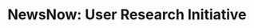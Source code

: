 ---
title: "NewsNow: User Research Initiative"
hero: /img/pexels-picjumbocom-196644.jpg
thumb: /img/pexels-picjumbocom-196644.jpg
category: UX Research
year: 2020
description: Uncovering who actually used a 25-year-old platform - and what they really wanted
meta_description: How I conducted NewsNow's first user research in 25 years, surveying 6000+ users across three continents
impact: >-
  Fundamentally changed how NewsNow made product decisions, shifting from 25 years of assumptions to evidence-based design. Established ongoing research as core capability, directly informing the redesign strategy and all subsequent product development.
summary: >-
  > **After 25 years, NewsNow was flying blind.**


  They had millions of users but were making fundamental assumptions about who these people actually were. That's a problem when you're planning major product changes.

  
  **My role:** I built the company's first user research programme from scratch - designing and deploying a site-wide survey, analysing 6000+ responses, conducting moderated interviews across three continents, and establishing research operations as an ongoing capability.


  **The scale:** Survey responses across the UK, US, and Nigeria. Interviews with users ranging from corporate executives to teenagers on 3G connections. First systematic user understanding in the company's history.
background: >-
  Twenty-five years of product decisions had been based on A/B test results, voluntary feedback, and educated guesses from the engineering team. This had served as a valuable starting point, but was far from concrete.


  We were planning the largest redesign in the company's history, so it was time to really understand the people we served. There was strong appetite within the team - including senior management, editorial, and development - to better understand our users. I put together a plan and advocated for human-centred design principles as part of a more efficient and effective product lifecycle.
goals: >-
  I had three clear objectives:

  
  1. **Identify core readership demographics** - who actually uses NewsNow, their motivations, and contexts

  2. **Test our new design concepts** with real users before launch to ensure it was rock-solid  

  3. **Build research capabilities** that would outlast this single project and inform future development

  
  The challenge: doing this for a global platform with no existing research infrastructure, no user database, and no established relationship with our community.
method: >-
  I implemented this initiative through my own adaptation of Design Thinking methodology. The reason for not following the *Empathise, Define, Ideate, Prototype, Test* process to the letter was that the product wasn't yet in a state conducive to iterative product design. We were mid-redesign, developing a new design system to pave the way for iterative workflow, but we needed to ensure the new design would be well-received and that major potential pain points could be worked out prior to release.


  ### Data Gathering: The Survey

  
  I launched a site-wide demographic survey targeting random users via Hotjar, asking broad questions about interests, usage habits, age, gender, location, and general news reading habits. The goal: identify both the general demographic makeup of our existing userbase and NewsNow's place within their news diet.


  I was also able to gather additional metadata for each submission - which pages users submitted from, device information, and responses from users who didn't complete the full survey (useful for checking selection/response bias).

  
  **The response was overwhelming:** over 6000 completed surveys within weeks.

  
  I also used Hotjar to generate heatmaps across different topic categories to understand how users on different topics might behave differently from one another, and gathered quantitative data from Google Analytics to understand device/browser/OS distribution, usage habits, and behaviour.

  
  ### Analysis: Three Platforms, Not One

  
  I spent significant time processing the 6000 responses in Google Sheets, slicing the data various ways and looking for patterns that might help uncover segments within the userbase. I weighted responses by geography and device category, using Google Analytics data from the survey period as a source of truth for calculating weights.


  We already knew from analytics that we had users in the UK, US, and Nigeria. What we didn't understand was how differently they used the site and why.


  Upon applying weights and segmenting by country, I discovered vastly different distributions of age, topical interests, and device usage between the three groups. The demographics in each segment appeared narrow - we were appealing to specific age ranges and interest categories in each country that were distinct from one another.


  To validate this, I referenced publicly available data regarding online news readership from Ofcom, Pew Research, Statista, and SimilarWeb. By checking our data against these broader demographic insights, I confirmed the boundaries of our users' segmentation and identified prominent demographics in the wider population (both UK and US) that were underrepresented in the NewsNow userbase.


  **UK users:** Older demographic, predominantly mobile but higher desktop usage than other segments. Absolutely obsessed with football. They used NewsNow to scan dense lists of headlines covering everything from FA Cup finals to granular local team updates. Politics and business were supplementary to football.

  **US users:** Mixed age groups, mobile-heavy, broader interests. General news consumers interested in politics, business, entertainment, and American sports coverage. They wanted balanced news consumption across multiple topics.

  **Nigerian users:** Younger, mobile-only on feature phones via Opera Mini with extreme data saving enabled. Obsessed with British football (they found better Premier League coverage through our aggregation than local sites), plus Nigerian politics and entertainment news. They needed lightweight experiences that worked on limited data plans.
  
  > **The breakthrough wasn't the geography - it was understanding the motivations and use cases.**


  UK users wanted to obsessively analyse every football development through compact, dense layouts. Nigerian users needed lightweight experiences for following Premier League drama on Opera Mini. US users wanted balanced consumption across multiple topics.


  Based on my analysis of survey results, analytics data, and third-party data, I crafted personas representative of our core users. In addition, based on demographics I'd found to be under-represented, I created additional personas for our target demographics - with the goal of better serving these groups and subsequently growing and diversifying the NewsNow userbase.


  I created a full write-up of my findings, including methodology, data and charts, sources, and a summary of results, which I presented to the wider team.

  
  ### The Interviews

  
  Through our earlier demographic survey and through dedicated research participant recruitment services like UserInterviews.com, I recruited participants representing all key segments for 30-minute moderated, recorded sessions.


  I led all the interviews, with a junior designer I was managing observing and keeping notes. The methodology was semi-structured interviews - offering a relaxed atmosphere and opportunity to build rapport whilst ensuring all talking points were covered.


  **The process for each interview:**


  First, I'd understand more about the participant - their interests, hobbies, news-reading habits, and day-to-day life to understand how our product fit into their routines. Then I'd show them the product and ask for first impressions and gut feelings about the overall look, feel, and utility.


  Beyond that, participants were free to explore and were asked to vocalise their thoughts and actions. I'd answer questions, note potential pain points, and occasionally offer guidance - either to ensure we covered all talking points or to help if they got stuck.


  At the end, I'd sit down with the junior designer for a general recap, collating notes and tagging points of interest in the recording.


  **Instead of static mockups, users tested our working staging site** built in Vue.js with real data. While it was far from full feature-parity, it was leagues ahead of a Figma prototype and caught complexity that static prototypes would have missed.


  Once all interviews were complete, I led the creation of a findings summary and a highlights reel containing the most interesting clips from our recordings, grouped into categories. This gave colleagues and management a quick glimpse into participant responses without requiring them to watch hours of footage.
results: >-
  The research fundamentally changed how NewsNow made product decisions. Key discoveries:


  * Our "global" platform was actually three distinct regional products with different needs
  
  * Users weren't anti-change - they were anti-losing-functionality
  
  * Mobile usage patterns varied dramatically by geography and available infrastructure
  
  * Power users had sophisticated workflows we'd never documented - and many of these "edge cases" actually represented entire segments of communities

  
  > **The insights directly informed our redesign strategy.** Instead of choosing between modern and classic designs, we built both - plus a third ultra-compact option. We established ongoing research as core capability, moving from assumptions to evidence-based design.


  For the first time, we were able to understand and empathise with the NewsNow userbase in a direct and immediate way. We learnt which parts of our new product were working well (in some cases even better than expected), and which parts needed improvement. We gained better understanding of how our product fit into the wider industry, how users interpreted the brand against competitors, and how we might better serve a more diverse range of people in the future.


  Some of our initial expectations were challenged: certain areas we'd intended to make personalisable or algorithmically modulated based on user segment actually showed user consensus. By optimising the core areas in line with user needs, we negated the need for additional complexity. We were able to re-prioritise our product roadmap and add specificity to design tasks based on these insights.


  **Looking back:** The overall results were enlightening, challenging, and extremely positive. I successfully introduced complementary, strength-based research and testing processes that laid the foundation for human-centred design principles. This initiative gave our users a seat at the table for the first time in 25 years, and established a more effective product lifecycle going forward.
---